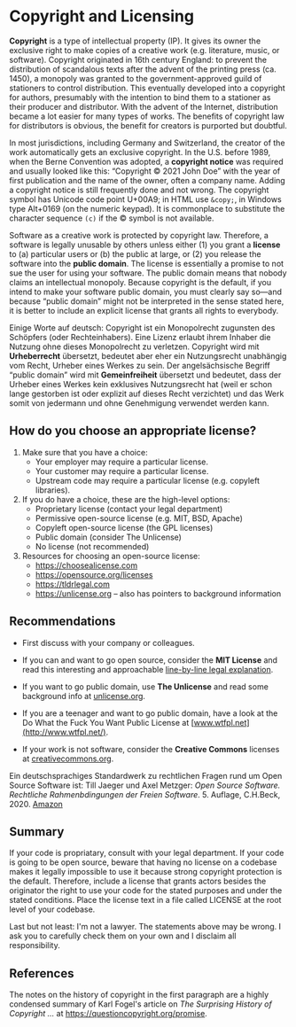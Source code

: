 
# Copyright and Licensing

**Copyright** is a type of intellectual property (IP). It gives
its owner the exclusive right to make copies of a creative work
(e.g. literature, music, or software). Copyright originated in
16th century England: to prevent the distribution of scandalous
texts after the advent of the printing press (ca. 1450),
a monopoly was granted to the government-approved guild of
stationers to control distribution. This eventually developed
into a copyright for authors, presumably with the intention to
bind them to a stationer as their producer and distributor.
With the advent of the Internet, distribution became a lot
easier for many types of works. The benefits of copyright law
for distributors is obvious, the benefit for creators is
purported but doubtful.

In most jurisdictions, including Germany and Switzerland, the
creator of the work automatically gets an exclusive copyright.
In the U.S. before 1989, when the Berne Convention was adopted,
a **copyright notice** was required and usually looked like this:
“Copyright © 2021 John Doe” with the year of first publication
and the name of the owner, often a company name.
Adding a copyright notice is still frequently done and not wrong.
The copyright symbol has Unicode code point U+00A9; in HTML
use `&copy;`, in Windows type Alt+0169 (on the numeric keypad).
It is commonplace to substitute the character sequence `(c)`
if the © symbol is not available.

Software as a creative work is protected by copyright law.
Therefore, a software is legally unusable by others unless
either (1) you grant a **license** to (a) particular users
or (b) the public at large, or (2) you release the software
into the **public domain**. The license is essentially a promise
to not sue the user for using your software. The public domain
means that nobody claims an intellectual monopoly. Because
copyright is the default, if you intend to make your software
public domain, you must clearly say so—and because “public domain”
might not be interpreted in the sense stated here, it is better
to include an explicit license that grants all rights to everybody.

Einige Worte auf deutsch:
Copyright ist ein Monopolrecht zugunsten des Schöpfers (oder
Rechteinhabers). Eine Lizenz erlaubt ihrem Inhaber die Nutzung
ohne dieses Monopolrecht zu verletzen.
Copyright wird mit **Urheberrecht** übersetzt, bedeutet aber eher
ein Nutzungsrecht unabhängig vom Recht, Urheber eines Werkes zu sein.
Der angelsächsische Begriff “public domain” wird mit **Gemeinfreiheit**
übersetzt und bedeutet, dass der Urheber eines Werkes kein exklusives
Nutzungsrecht hat (weil er schon lange gestorben ist oder explizit
auf dieses Recht verzichtet) und das Werk somit von jedermann und
ohne Genehmigung verwendet werden kann.

## How do you choose an appropriate license?

1. Make sure that you have a choice:
   - Your employer may require a particular license.
   - Your customer may require a particular license.
   - Upstream code may require a particular license (e.g. copyleft libraries).
2. If you do have a choice, these are the high-level options:
   - Proprietary license (contact your legal department)
   - Permissive open-source license (e.g. MIT, BSD, Apache)
   - Copyleft open-source license (the GPL licenses)
   - Public domain (consider The Unlicense)
   - No license (not recommended)
3. Resources for choosing an open-source license:
   - <https://choosealicense.com>
   - <https://opensource.org/licenses>
   - <https://tldrlegal.com>
   - <https://unlicense.org> – also has pointers to background information

## Recommendations

- First discuss with your company or colleagues.

- If you can and want to go open source, consider the
  **MIT License** and read this interesting and approachable
  [line-by-line legal explanation](https://writing.kemitchell.com/2016/09/21/MIT-License-Line-by-Line.html).

- If you want to go public domain, use **The Unlicense** and read
  some background info at [unlicense.org](https://unlicense.org).

- If you are a teenager and want to go public domain, have a look
  at the Do What the Fuck You Want Public License
  at [www.wtfpl.net](http://www.wtfpl.net/).

- If your work is not software, consider the **Creative Commons**
  licenses at [creativecommons.org](https://creativecommons.org/).

Ein deutschsprachiges Standardwerk zu rechtlichen Fragen rund
um Open Source Software ist: Till Jaeger und Axel Metzger:
*Open Source Software. Rechtliche Rahmenbdingungen der Freien Software*.
5. Auflage, C.H.Beck, 2020. [Amazon](https://www.amazon.de/dp/3406734979)

## Summary

If your code is propriatary, consult with your legal department.
If your code is going to be open source, beware that having
no license on a codebase makes it legally impossible to use
it because strong copyright protection is the default.
Therefore, include a license that grants actors besides the
originator the right to use your code for the stated purposes
and under the stated conditions. Place the license text in a
file called LICENSE at the root level of your codebase.

Last but not least: I'm not a lawyer. The statements above
may be wrong. I ask you to carefully check them on your own
and I disclaim all responsibility.

## References

The notes on the history of copyright in the first paragraph
are a highly condensed summary of Karl Fogel's article on
*The Surprising History of Copyright ...*
at <https://questioncopyright.org/promise>.
